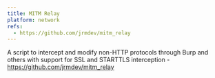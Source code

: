 ```yaml
---
title: MITM Relay
platform: network
refs:
  - https://github.com/jrmdev/mitm_relay
---
```


A script to intercept and modify non-HTTP protocols through Burp and others with support for SSL and STARTTLS interception - <https://github.com/jrmdev/mitm_relay>
